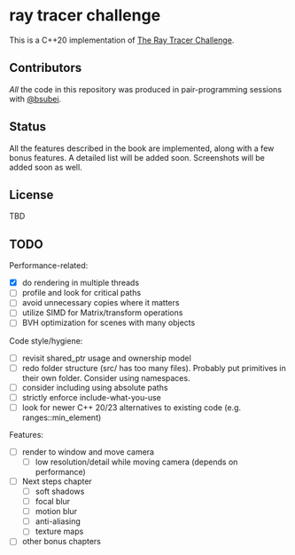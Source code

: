 # ray tracer challenge

This is a C++20 implementation of [The Ray Tracer
Challenge](https://pragprog.com/titles/jbtracer/the-ray-tracer-challenge/).

## Contributors

*All* the code in this repository was produced in pair-programming sessions with [@bsubei](https://github.com/bsubei).

## Status

All the features described in the book are implemented, along with a few bonus features. A detailed list will be added
soon. Screenshots will be added soon as well.

## License

TBD

## TODO

Performance-related:

- [x] do rendering in multiple threads
- [ ] profile and look for critical paths
- [ ] avoid unnecessary copies where it matters
- [ ] utilize SIMD for Matrix/transform operations
- [ ] BVH optimization for scenes with many objects

Code style/hygiene:

- [ ] revisit shared_ptr usage and ownership model
- [ ] redo folder structure (src/ has too many files). Probably put primitives in their own folder. Consider using
  namespaces.
- [ ] consider including using absolute paths
- [ ] strictly enforce include-what-you-use
- [ ] look for newer C++ 20/23 alternatives to existing code (e.g. ranges::min_element)

Features:

- [ ] render to window and move camera
    - [ ] low resolution/detail while moving camera (depends on performance)
- [ ] Next steps chapter
    - [ ] soft shadows
    - [ ] focal blur
    - [ ] motion blur
    - [ ] anti-aliasing
    - [ ] texture maps
- [ ] other bonus chapters

